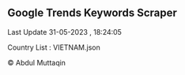 

## Google Trends Keywords Scraper 
 
Last Update 31-05-2023 , 18:24:05

Country List :
VIETNAM.json



© Abdul Muttaqin 
